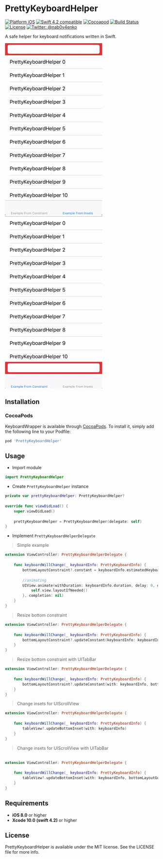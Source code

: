# PrettyKeyboardHelper

[![Platform iOS](https://img.shields.io/badge/platform-iOS-blue.svg?style=flat)](https://github.com/nab0y4enko/PrettyKeyboardHelper)
[![Swift 4.2 compatible](https://img.shields.io/badge/swift3-compatible-green.svg?style=flat)](https://github.com/nab0y4enko/PrettyKeyboardHelper)
[![Cocoapod](https://img.shields.io/cocoapods/v/PrettyKeyboardHelper.svg?branch=master?style=flat)](https://cocoapods.org/pods/PrettyKeyboardHelper)
[![Build Status](https://travis-ci.org/nab0y4enko/PrettyKeyboardHelper.svg?branch=master)](https://travis-ci.org/nab0y4enko/PrettyKeyboardHelper)
[![License](https://img.shields.io/badge/license-MIT-green.svg?style=flat)](https://github.com/nab0y4enko/PrettyKeyboardHelper/blob/master/LICENSE)
[![Twitter: @nab0y4enko](https://img.shields.io/badge/contact-@nab0y4enko-orange.svg?style=flat)](https://twitter.com/nab0y4enko)

A safe helper for keyboard notifications written in Swift.

<img src="https://raw.githubusercontent.com/nab0y4enko/PrettyKeyboardHelper/develop/demo 1.gif" alt="Demo" width="320" height="568"/> 
<img src="https://raw.githubusercontent.com/nab0y4enko/PrettyKeyboardHelper/develop/demo 2.gif" alt="Demo" width="320" height="568"/>

## Installation

### CocoaPods

KeyboardWrapper is available through [CocoaPods](http://cocoapods.org). To install
it, simply add the following line to your Podfile:

```ruby
pod 'PrettyKeyboardHelper'
```


## Usage

- Import module
```Swift
import PrettyKeyboardHelper
```

- Create `PrettyKeyboardHelper` instance
```Swift
private var prettyKeyboardHelper: PrettyKeyboardHelper?

override func viewDidLoad() {
    super.viewDidLoad()

    prettyKeyboardHelper = PrettyKeyboardHelper(delegate: self)
}
```

- Implement `PrettyKeyboardHelperDelegate`

> Simple example

```Swift
extension ViewController: PrettyKeyboardHelperDelegate {
    
    func keyboardWillChange(_ keyboardInfo: PrettyKeyboardInfo) {
        bottomLayoutConstraint?.constant = keyboardInfo.estimatedKeyboardHeight
        
        //animating
        UIView.animate(withDuration: keyboardInfo.duration, delay: 0, options: keyboardInfo.animationOptions, animations: {
            self.view.layoutIfNeeded()
        }, completion: nil)
    }
}
```

> Resize bottom constraint

```Swift
extension ViewController: PrettyKeyboardHelperDelegate {
    
    func keyboardWillChange(_ keyboardInfo: PrettyKeyboardInfo) {
        bottomLayoutConstraint?.updateConstant(keyboardInfo: keyboardInfo)
    }
}
```

> Resize bottom constraint with UITabBar

```Swift
extension ViewController: PrettyKeyboardHelperDelegate {
    
    func keyboardWillChange(_ keyboardInfo: PrettyKeyboardInfo) {
        bottomLayoutConstraint?.updateConstant(with: keyboardInfo, bottomLayoutGuide: bottomLayoutGuide)
    }
}
```

> Change insets for UIScrollView

```Swift
extension ViewController: PrettyKeyboardHelperDelegate {
    
    func keyboardWillChange(_ keyboardInfo: PrettyKeyboardInfo) {
        tableView?.updateBottomInset(with: keyboardInfo)
    }
}
```

> Change insets for UIScrollView with UITabBar

```Swift

extension ViewController: PrettyKeyboardHelperDelegate {
    
    func keyboardWillChange(_ keyboardInfo: PrettyKeyboardInfo) {
        tableView?.updateBottomInset(with: keyboardInfo, bottomLayoutGuide: bottomLayoutGuide)
    }
}
```

## Requirements

- **iOS 8.0** or higher
- **Xcode 10.0 (swift 4.2)** or higher


## License

PrettyKeyboardHelper is available under the MIT license. See the LICENSE file for more info.
